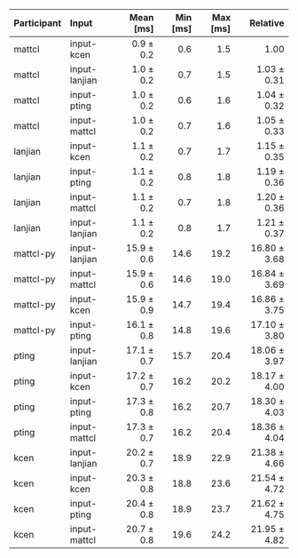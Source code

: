 | Participant | Input | Mean [ms] | Min [ms] | Max [ms] | Relative |
|:---|:---|---:|---:|---:|---:|
| mattcl | input-kcen | 0.9 ± 0.2 | 0.6 | 1.5 | 1.00 |
| mattcl | input-lanjian | 1.0 ± 0.2 | 0.7 | 1.5 | 1.03 ± 0.31 |
| mattcl | input-pting | 1.0 ± 0.2 | 0.6 | 1.6 | 1.04 ± 0.32 |
| mattcl | input-mattcl | 1.0 ± 0.2 | 0.7 | 1.6 | 1.05 ± 0.33 |
| lanjian | input-kcen | 1.1 ± 0.2 | 0.7 | 1.7 | 1.15 ± 0.35 |
| lanjian | input-pting | 1.1 ± 0.2 | 0.8 | 1.8 | 1.19 ± 0.36 |
| lanjian | input-mattcl | 1.1 ± 0.2 | 0.7 | 1.8 | 1.20 ± 0.36 |
| lanjian | input-lanjian | 1.1 ± 0.2 | 0.8 | 1.7 | 1.21 ± 0.37 |
| mattcl-py | input-lanjian | 15.9 ± 0.6 | 14.6 | 19.2 | 16.80 ± 3.68 |
| mattcl-py | input-mattcl | 15.9 ± 0.6 | 14.6 | 19.0 | 16.84 ± 3.69 |
| mattcl-py | input-kcen | 15.9 ± 0.9 | 14.7 | 19.4 | 16.86 ± 3.75 |
| mattcl-py | input-pting | 16.1 ± 0.8 | 14.8 | 19.6 | 17.10 ± 3.80 |
| pting | input-lanjian | 17.1 ± 0.7 | 15.7 | 20.4 | 18.06 ± 3.97 |
| pting | input-kcen | 17.2 ± 0.7 | 16.2 | 20.2 | 18.17 ± 4.00 |
| pting | input-pting | 17.3 ± 0.8 | 16.2 | 20.7 | 18.30 ± 4.03 |
| pting | input-mattcl | 17.3 ± 0.7 | 16.2 | 20.4 | 18.36 ± 4.04 |
| kcen | input-lanjian | 20.2 ± 0.7 | 18.9 | 22.9 | 21.38 ± 4.66 |
| kcen | input-kcen | 20.3 ± 0.8 | 18.8 | 23.6 | 21.54 ± 4.72 |
| kcen | input-pting | 20.4 ± 0.8 | 18.9 | 23.7 | 21.62 ± 4.75 |
| kcen | input-mattcl | 20.7 ± 0.8 | 19.6 | 24.2 | 21.95 ± 4.82 |
